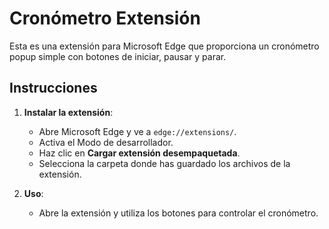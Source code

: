 # Cronómetro Extensión

Esta es una extensión para Microsoft Edge que proporciona un cronómetro popup simple con botones de iniciar, pausar y parar.

## Instrucciones

1. **Instalar la extensión**:
    - Abre Microsoft Edge y ve a `edge://extensions/`.
    - Activa el Modo de desarrollador.
    - Haz clic en **Cargar extensión desempaquetada**.
    - Selecciona la carpeta donde has guardado los archivos de la extensión.

2. **Uso**:
    - Abre la extensión y utiliza los botones para controlar el cronómetro.
